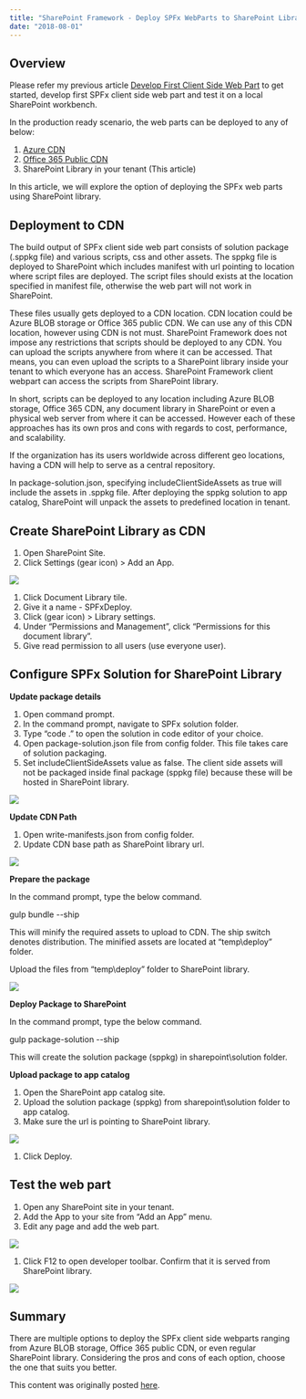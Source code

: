 ```yaml
---
title: "SharePoint Framework - Deploy SPFx WebParts to SharePoint Library"
date: "2018-08-01"
---
```


## Overview

Please refer my previous article [Develop First Client Side Web Part](https://nanddeepnachanblogs.com/2018/07/sharepoint-framework-develop-first-client-side-web-part/) to get started, develop first SPFx client side web part and test it on a local SharePoint workbench.

In the production ready scenario, the web parts can be deployed to any of below:

1. [Azure CDN](https://nanddeepnachanblogs.com/2018/07/sharepoint-framework-deploy-spfx-webparts-to-azure-cdn/)
2. [Office 365 Public CDN](https://nanddeepnachanblogs.com/2018/08/deploy-spfx-webparts-to-office-365-public-cdn/)
3. SharePoint Library in your tenant (This article)

In this article, we will explore the option of deploying the SPFx web parts using SharePoint library.

## Deployment to CDN

The build output of SPFx client side web part consists of solution package (.sppkg file) and various scripts, css and other assets. The sppkg file is deployed to SharePoint which includes manifest with url pointing to location where script files are deployed. The script files should exists at the location specified in manifest file, otherwise the web part will not work in SharePoint.

These files usually gets deployed to a CDN location. CDN location could be Azure BLOB storage or Office 365 public CDN. We can use any of this CDN location, however using CDN is not must. SharePoint Framework does not impose any restrictions that scripts should be deployed to any CDN. You can upload the scripts anywhere from where it can be accessed. That means, you can even upload the scripts to a SharePoint library inside your tenant to which everyone has an access. SharePoint Framework client webpart can access the scripts from SharePoint library.

In short, scripts can be deployed to any location including Azure BLOB storage, Office 365 CDN, any document library in SharePoint or even a physical web server from where it can be accessed. However each of these approaches has its own pros and cons with regards to cost, performance, and scalability.

If the organization has its users worldwide across different geo locations, having a CDN will help to serve as a central repository.

In package-solution.json, specifying includeClientSideAssets as true will include the assets in .sppkg file. After deploying the sppkg solution to app catalog, SharePoint will unpack the assets to predefined location in tenant.

## Create SharePoint Library as CDN

1. Open SharePoint Site.
2. Click Settings (gear icon) > Add an App.

![](https://nanddeepnachanblogs.com/wp-content/uploads/2020/03/word-image-53.png)

1. Click Document Library tile.
2. Give it a name - SPFxDeploy.
3. Click (gear icon) > Library settings.
4. Under “Permissions and Management”, click “Permissions for this document library”.
5. Give read permission to all users (use everyone user).

## Configure SPFx Solution for SharePoint Library

**Update package details**

1. Open command prompt.
2. In the command prompt, navigate to SPFx solution folder.
3. Type “code .” to open the solution in code editor of your choice.
4. Open package-solution.json file from config folder. This file takes care of solution packaging.
5. Set includeClientSideAssets value as false. The client side assets will not be packaged inside final package (sppkg file) because these will be hosted in SharePoint library.

![](https://nanddeepnachanblogs.com/wp-content/uploads/2020/03/word-image-54.png)

**Update CDN Path**

1. Open write-manifests.json from config folder.
2. Update CDN base path as SharePoint library url.

![](https://nanddeepnachanblogs.com/wp-content/uploads/2020/03/word-image-55.png)

**Prepare the package**

In the command prompt, type the below command.

gulp bundle --ship

This will minify the required assets to upload to CDN. The ship switch denotes distribution. The minified assets are located at “temp\\deploy” folder.

Upload the files from “temp\\deploy” folder to SharePoint library.

![](https://nanddeepnachanblogs.com/wp-content/uploads/2020/03/word-image-56.png)

**Deploy Package to SharePoint**

In the command prompt, type the below command.

gulp package-solution --ship

This will create the solution package (sppkg) in sharepoint\\solution folder.

**Upload package to app catalog**

1. Open the SharePoint app catalog site.
2. Upload the solution package (sppkg) from sharepoint\\solution folder to app catalog.
3. Make sure the url is pointing to SharePoint library.

![](https://nanddeepnachanblogs.com/wp-content/uploads/2020/03/word-image-57.png)

1. Click Deploy.

## Test the web part

1. Open any SharePoint site in your tenant.
2. Add the App to your site from “Add an App” menu.
3. Edit any page and add the web part.

![](https://nanddeepnachanblogs.com/wp-content/uploads/2020/03/word-image-58.png)

1. Click F12 to open developer toolbar. Confirm that it is served from SharePoint library.

![](https://nanddeepnachanblogs.com/wp-content/uploads/2020/03/word-image-59.png)

## Summary

There are multiple options to deploy the SPFx client side webparts ranging from Azure BLOB storage, Office 365 public CDN, or even regular SharePoint library. Considering the pros and cons of each option, choose the one that suits you better.

This content was originally posted [here](https://www.c-sharpcorner.com/article/sharepoint-framework-deploy-spfx-webparts-to-sharepoint-library/).
